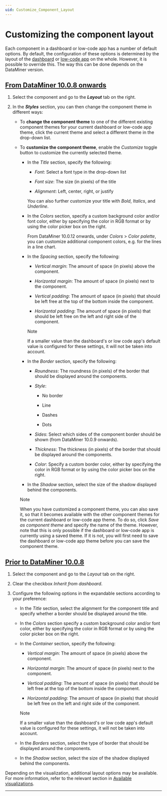 ```yaml
---
uid: Customize_Component_Layout
---
```


# Customizing the component layout

Each component in a dashboard or low-code app has a number of default options. By default, the configuration of these options is determined by the layout of the [dashboard](xref:Configuring_the_dashboard_layout) or [low-code app](xref:LowCodeApps_Layout) on the whole. However, it is possible to override this. The way this can be done depends on the DataMiner version.

## [From DataMiner 10.0.8 onwards](#tab/tabid-1)

1. Select the component and go to the ***Layout*** tab on the right.

1. In the ***Styles*** section, you can then change the component theme in different ways:

   - To **change the component theme** to one of the different existing component themes for your current dashboard or low-code app theme, click the current theme and select a different theme in the drop-down list.

   - To **customize the component theme**, enable the *Customize* toggle button to customize the currently selected theme.

     - In the *Title* section, specify the following:

       - *Font*: Select a font type in the drop-down list

       - *Font size*: The size (in pixels) of the title

       - *Alignment*: Left, center, right, or justify

       You can also further customize your title with *Bold*, *Italics*, and *Underline*.

     - In the *Colors* section, specify a custom background color and/or font color, either by specifying the color in RGB format or by using the color picker box on the right.

       From DataMiner 10.0.12 onwards, under *Colors* > *Color palette*, you can customize additional component colors, e.g. for the lines in a line chart.

     - In the *Spacing* section, specify the following:

       - *Vertical margin*: The amount of space (in pixels) above the component.

       - *Horizontal margin*: The amount of space (in pixels) next to the component.

       - *Vertical padding*: The amount of space (in pixels) that should be left free at the top of the bottom inside the component.

       - *Horizontal padding*: The amount of space (in pixels) that should be left free on the left and right side of the component.

       > [!NOTE]
       > If a smaller value than the dashboard's or low code app's default value is configured for these settings, it will not be taken into account.

     - In the *Border* section, specify the following:

       - *Roundness*: The roundness (in pixels) of the border that should be displayed around the components.

       - *Style*:

         - No border

         - Line

         - Dashes

         - Dots

       - *Sides*: Select which sides of the component border should be shown (from DataMiner 10.0.9 onwards).

       - *Thickness*: The thickness (in pixels) of the border that should be displayed around the components.

       - *Color*: Specify a custom border color, either by specifying the color in RGB format or by using the color picker box on the right.

     - In the *Shadow* section, select the size of the shadow displayed behind the components.

     > [!NOTE]
     > When you have customized a component theme, you can also save it, so that it becomes available with the other component themes for the current dashboard or low-code app theme. To do so, click *Save as component theme* and specify the name of the theme. However, note that this is only possible if the dashboard or low-code app is currently using a saved theme. If it is not, you will first need to save the dashboard or low-code app theme before you can save the component theme.

## [Prior to DataMiner 10.0.8](#tab/tabid-2)

1. Select the component and go to the *Layout* tab on the right.

1. Clear the checkbox *Inherit from dashboard*.

1. Configure the following options in the expandable sections according to your preference:

    - In the *Title* section, select the alignment for the component title and specify whether a border should be displayed around the title.

    - In the *Colors* section specify a custom background color and/or font color, either by specifying the color in RGB format or by using the color picker box on the right.

    - In the *Container* section, specify the following:

        - *Vertical margin*: The amount of space (in pixels) above the component.

        - *Horizontal margin*: The amount of space (in pixels) next to the component.

        - *Vertical padding*: The amount of space (in pixels) that should be left free at the top of the bottom inside the component.

        - *Horizontal padding*: The amount of space (in pixels) that should be left free on the left and right side of the component.

        > [!NOTE]
        > If a smaller value than the dashboard's or low code app's default value is configured for these settings, it will not be taken into account.

    - In the *Borders* section, select the type of border that should be displayed around the components.

    - In the *Shadow* section, select the size of the shadow displayed behind the components.

Depending on the visualization, additional layout options may be available. For more information, refer to the relevant section in [Available visualizations](xref:Available_visualizations).

***
